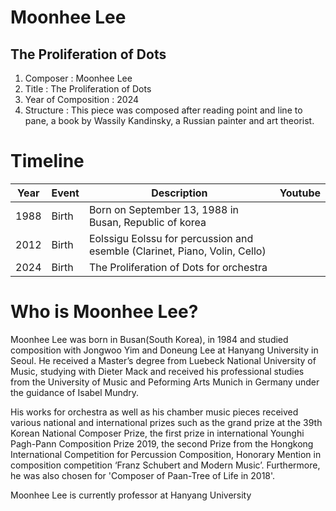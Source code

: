 # Moonhee Lee
## The Proliferation of Dots

1. Composer : Moonhee Lee
2. Title : The Proliferation of Dots
3. Year of Composition : 2024
4. Structure : This piece was composed after reading point and line to pane, a book by Wassily Kandinsky, a Russian painter and art theorist.

# Timeline
| Year | Event | Description                                                                | Youtube |
| ---- | ----- | -------------------------------------------------------------------------- | ------- |
| 1988 | Birth | Born on September 13, 1988 in Busan, Republic of korea                     |         |
| 2012 | Birth | Eolssigu Eolssu for percussion and esemble (Clarinet, Piano, Volin, Cello) |         |
| 2024 | Birth | The Proliferation of Dots for orchestra                                    |         |

# Who is Moonhee Lee?

Moonhee Lee was born in Busan(South Korea), in 1984 and studied composition with Jongwoo Yim and Doneung Lee at Hanyang University in Seoul. He received a Master’s degree from Luebeck National University of Music, studying with Dieter Mack and received his professional studies from the University of Music and Peforming Arts Munich in Germany under the guidance of Isabel Mundry.

His works for orchestra as well as his chamber music pieces received various national and international prizes such as the grand prize at the 39th Korean National Composer Prize, the first prize in international Younghi Pagh-Pann Composition Prize 2019, the second Prize from the Hongkong International Competition for Percussion Composition, Honorary Mention in composition competition ‘Franz Schubert and Modern Music’. Furthermore, he was also chosen for 'Composer of Paan-Tree of Life in 2018'.

Moonhee Lee is currently professor at Hanyang University
